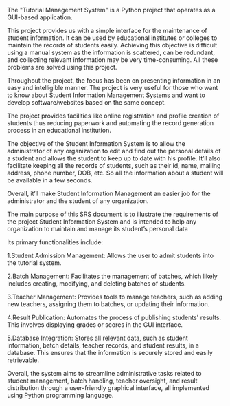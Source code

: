 The "Tutorial Management System" is a Python project that operates as a GUI-based application. 

This project provides us with a simple interface for the maintenance of student information. It can be used by educational institutes or colleges to maintain the records of students easily. Achieving this objective is difficult using a manual system as the information is scattered, can be redundant, and collecting relevant information may be very time-consuming. All these problems are solved using this project.

Throughout the project, the focus has been on presenting information in an easy and intelligible manner. The project is very useful for those who want to know about Student Information Management Systems and want to develop software/websites based on the same concept.
 
The project provides facilities like online registration and profile creation of students thus reducing paperwork and automating the record generation process in an educational institution. 			

The objective of the Student Information System is to allow the administrator of any organization to edit and find out the personal details of a student and allows the student to keep up to date with his profile. It’ll also facilitate keeping all the records of students, such as their id, name, mailing address, phone number, DOB, etc. So all the information about a student will be available in a few seconds. 

Overall, it’ll make Student Information Management an easier job for the administrator and the student of any organization. 

The main purpose of this SRS document is to illustrate the requirements of the project Student Information System and is intended to help any organization to maintain and manage its student’s personal data



Its primary functionalities include:

1.Student Admission Management: Allows the user to admit students into the tutorial system.

2.Batch Management: Facilitates the management of batches, which likely includes creating, modifying, and deleting batches of students.

3.Teacher Management: Provides tools to manage teachers, such as adding new teachers, assigning them to batches, or updating their information.

4.Result Publication: Automates the process of publishing students' results. This involves displaying grades or scores in the GUI interface.

5.Database Integration: Stores all relevant data, such as student information, batch details, teacher records, and student results, in a database. This ensures that the information is securely stored and easily retrievable.

Overall, the system aims to streamline administrative tasks related to student management, batch handling, teacher oversight, and result distribution through a user-friendly graphical interface, all implemented using Python programming language.

